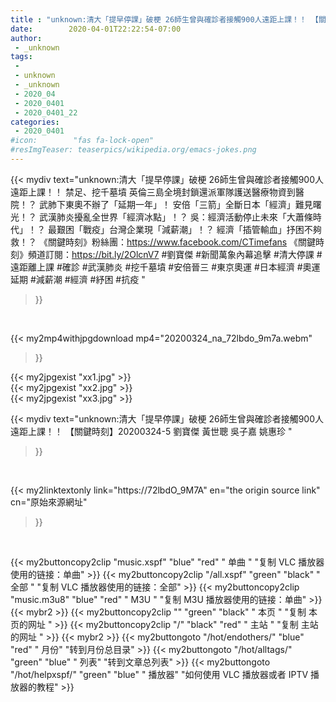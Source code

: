 ```yaml
---
title : "unknown:清大「提早停課」破梗 26師生曾與確診者接觸900人遠距上課！！ 【關鍵時刻】20200324-5 劉寶傑 黃世聰 吳子嘉 姚惠珍 "
date:        2020-04-01T22:22:54-07:00
author:
 - _unknown
tags:
 - 
 - unknown
 - _unknown
 - 2020_04
 - 2020_0401
 - 2020_0401_22
categories:
 - 2020_0401
#icon:        "fas fa-lock-open"
#resImgTeaser: teaserpics/wikipedia.org/emacs-jokes.png
---
```







{{< mydiv text="unknown:清大「提早停課」破梗 26師生曾與確診者接觸900人遠距上課！！ 禁足、挖千墓墳 英倫三島全境封鎖還派軍隊護送醫療物資到醫院！？ 武肺下東奧不辦了「延期一年」！ 安倍「三箭」全斷日本「經濟」難見曙光！？ 武漢肺炎擾亂全世界「經濟冰點」！？ 吳：經濟活動停止未來「大蕭條時代」！？ 最艱困「戰疫」台灣企業現「減薪潮」！？ 經濟「插管輸血」抒困不夠救！？  《關鍵時刻》粉絲團：https://www.facebook.com/CTimefans 《關鍵時刻》頻道訂閱：https://bit.ly/2OlcnV7  #劉寶傑 #新聞萬象內幕追擊 #清大停課 #遠距離上課 #確診 #武漢肺炎 #挖千墓墳 #安倍晉三 #東京奧運  #日本經濟  #奧運延期  #減薪潮  #經濟  #紓困  #抗疫 "
>}}
<br>


{{< my2mp4withjpgdownload mp4="20200324_na_72lbdo_9m7a.webm"
>}}

{{< my2jpgexist "xx1.jpg" >}}<br>
{{< my2jpgexist "xx2.jpg" >}}<br>
{{< my2jpgexist "xx3.jpg" >}}<br>



{{< mydiv text="unknown:清大「提早停課」破梗 26師生曾與確診者接觸900人遠距上課！！ 【關鍵時刻】20200324-5 劉寶傑 黃世聰 吳子嘉 姚惠珍 "
>}}
<br>

{{< my2linktextonly link="https://72lbdO_9M7A"
en="the origin source link" cn="原始來源網址"
>}}


<br>


{{< my2buttoncopy2clip "music.xspf"        "blue"   "red"    " 单曲 "  "复制 VLC 播放器使用的链接：单曲" >}} {{< my2buttoncopy2clip "/all.xspf"         "green"  "black"  " 全部 "  "复制 VLC 播放器使用的链接：全部" >}} {{< my2buttoncopy2clip "music.m3u8"        "blue"   "red"    " M3U  "    "复制 M3U 播放器使用的链接：单曲" >}} {{< mybr2 >}} {{< my2buttoncopy2clip ""                  "green"  "black"  " 本页 "    "复制 本页的网址 " >}} {{< my2buttoncopy2clip "/"                 "black"  "red"    " 主站 "    "复制 主站的网址 " >}} {{< mybr2 >}} {{< my2buttongoto      "/hot/endothers/"   "blue"   "red"    " 月份"   "转到月份总目录" >}} {{< my2buttongoto      "/hot/alltags/"     "green"  "blue"   " 列表"   "转到文章总列表" >}} {{< my2buttongoto      "/hot/helpxspf/"    "green"  "blue"   " 播放器" "如何使用 VLC 播放器或者 IPTV 播放器的教程" >}} 

